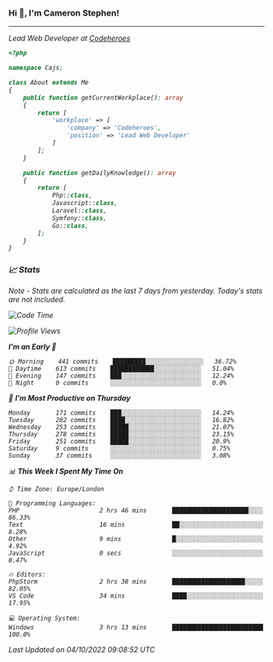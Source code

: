 ### Hi 👋, I'm Cameron Stephen!
<hr>
<p><em>Lead Web Developer at <a href="https://codeheroes.co.uk">Codeheroes</a></p>


```php
<?php

namespace Cajs;

class About extends Me
{
    public function getCurrentWorkplace(): array
    {
        return [
            'workplace' => [
                'company' => 'Codeheroes',
                'position' => 'Lead Web Developer'
            ]
        ];
    }

    public function getDailyKnowledge(): array
    {
        return [
            Php::class,
            Javascript::class,
            Laravel::class,
            Symfony::class,
            Go::class,
        ];
    }
}
```

### 📈 Stats
<p><em>Note - Stats are calculated as the last 7 days from yesterday. Today's stats are not included.</em></p>


<!--START_SECTION:waka-->
![Code Time](http://img.shields.io/badge/Code%20Time-3%2C141%20hrs%2015%20mins-blue)

![Profile Views](http://img.shields.io/badge/Profile%20Views-0-blue)

**I'm an Early 🐤** 

```text
🌞 Morning    441 commits    █████████░░░░░░░░░░░░░░░░   36.72% 
🌆 Daytime    613 commits    ████████████░░░░░░░░░░░░░   51.04% 
🌃 Evening    147 commits    ███░░░░░░░░░░░░░░░░░░░░░░   12.24% 
🌙 Night      0 commits      ░░░░░░░░░░░░░░░░░░░░░░░░░   0.0%

```
📅 **I'm Most Productive on Thursday** 

```text
Monday       171 commits    ███░░░░░░░░░░░░░░░░░░░░░░   14.24% 
Tuesday      202 commits    ████░░░░░░░░░░░░░░░░░░░░░   16.82% 
Wednesday    253 commits    █████░░░░░░░░░░░░░░░░░░░░   21.07% 
Thursday     278 commits    █████░░░░░░░░░░░░░░░░░░░░   23.15% 
Friday       251 commits    █████░░░░░░░░░░░░░░░░░░░░   20.9% 
Saturday     9 commits      ░░░░░░░░░░░░░░░░░░░░░░░░░   0.75% 
Sunday       37 commits     ░░░░░░░░░░░░░░░░░░░░░░░░░   3.08%

```


📊 **This Week I Spent My Time On** 

```text
⌚︎ Time Zone: Europe/London

💬 Programming Languages: 
PHP                      2 hrs 46 mins       █████████████████████░░░░   86.33% 
Text                     16 mins             ██░░░░░░░░░░░░░░░░░░░░░░░   8.28% 
Other                    9 mins              █░░░░░░░░░░░░░░░░░░░░░░░░   4.92% 
JavaScript               0 secs              ░░░░░░░░░░░░░░░░░░░░░░░░░   0.47%

🔥 Editors: 
PhpStorm                 2 hrs 38 mins       ████████████████████░░░░░   82.05% 
VS Code                  34 mins             ████░░░░░░░░░░░░░░░░░░░░░   17.95%

💻 Operating System: 
Windows                  3 hrs 13 mins       █████████████████████████   100.0%

```


 Last Updated on 04/10/2022 09:08:52 UTC
<!--END_SECTION:waka-->
